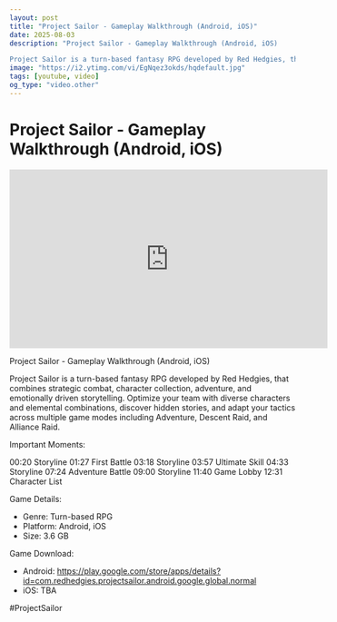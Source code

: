 ```yaml
---
layout: post
title: "Project Sailor - Gameplay Walkthrough (Android, iOS)"
date: 2025-08-03
description: "Project Sailor - Gameplay Walkthrough (Android, iOS)

Project Sailor is a turn-based fantasy RPG developed by Red Hedgies, that combines strategic comba..."
image: "https://i2.ytimg.com/vi/EgNqez3okds/hqdefault.jpg"
tags: [youtube, video]
og_type: "video.other"
---
```


<script type="application/ld+json">
{
  "@context": "http://schema.org",
  "@type": "VideoObject",
  "name": "Project Sailor - Gameplay Walkthrough (Android, iOS)",
  "description": "Project Sailor - Gameplay Walkthrough (Android, iOS)\n\nProject Sailor is a turn-based fantasy RPG developed by Red Hedgies, that combines strategic combat, character collection, adventure, and emotionally driven storytelling. Optimize your team with diverse characters and elemental combinations, discover hidden stories, and adapt your tactics across multiple game modes including Adventure, Descent Raid, and Alliance Raid.\n\nImportant Moments:\n\n00:20 Storyline\n01:27 First Battle\n03:18 Storyline\n03:57 Ultimate Skill\n04:33 Storyline\n07:24 Adventure Battle\n09:00 Storyline\n11:40 Game Lobby\n12:31 Character List\n\nGame Details:\n\n- Genre: Turn-based RPG\n- Platform: Android, iOS\n- Size: 3.6 GB\n\nGame Download:\n\n- Android: https://play.google.com/store/apps/details?id=com.redhedgies.projectsailor.android.google.global.normal\n- iOS: TBA\n\n#ProjectSailor",
  "thumbnailUrl": "https://i2.ytimg.com/vi/EgNqez3okds/hqdefault.jpg",
  "uploadDate": "2025-08-03T21:00:11",
  "embedUrl": "https://www.youtube.com/embed/EgNqez3okds",
  "publisher": {
    "@type": "Person",
    "name": "Celo Zaga"
  },
  "mainEntityOfPage": {
    "@type": "WebPage",
    "@id": "https://celozaga.github.io/2025/08/03/project-sailor---gameplay-walkthrough-(android,-ios)-EgNqez3okds.html"
  },
  "duration": "PT0M0S"
}
</script>

<script type="application/ld+json">
{
  "@context": "http://schema.org",
  "@type": "BlogPosting",
  "headline": "Project Sailor - Gameplay Walkthrough (Android, iOS)",
  "image": "https://i2.ytimg.com/vi/EgNqez3okds/hqdefault.jpg",
  "publisher": {
    "@type": "Person",
    "name": "Celo Zaga"
  },
  "url": "https://celozaga.github.io/2025/08/03/project-sailor---gameplay-walkthrough-(android,-ios)-EgNqez3okds.html",
  "datePublished": "2025-08-03T21:00:11",
  "dateCreated": "2025-08-03T21:00:11",
  "dateModified": "2025-08-03T21:00:11",
  "description": "Project Sailor - Gameplay Walkthrough (Android, iOS)\n\nProject Sailor is a turn-based fantasy RPG developed by Red Hedgies, that combines strategic comba...",
  "author": {
    "@type": "Person",
    "name": "Celo Zaga"
  },
  "mainEntityOfPage": {
    "@type": "WebPage",
    "@id": "https://celozaga.github.io/2025/08/03/project-sailor---gameplay-walkthrough-(android,-ios)-EgNqez3okds.html"
  }
}
</script>

<h1 class="youtube-post-title">Project Sailor - Gameplay Walkthrough (Android, iOS)</h1>

<iframe width="560" height="315" src="https://www.youtube.com/embed/EgNqez3okds" class="youtube-post-embed" frameborder="0" allowfullscreen></iframe>

<p class="youtube-post-description">Project Sailor - Gameplay Walkthrough (Android, iOS)

Project Sailor is a turn-based fantasy RPG developed by Red Hedgies, that combines strategic combat, character collection, adventure, and emotionally driven storytelling. Optimize your team with diverse characters and elemental combinations, discover hidden stories, and adapt your tactics across multiple game modes including Adventure, Descent Raid, and Alliance Raid.

Important Moments:

00:20 Storyline
01:27 First Battle
03:18 Storyline
03:57 Ultimate Skill
04:33 Storyline
07:24 Adventure Battle
09:00 Storyline
11:40 Game Lobby
12:31 Character List

Game Details:

- Genre: Turn-based RPG
- Platform: Android, iOS
- Size: 3.6 GB

Game Download:

- Android: https://play.google.com/store/apps/details?id=com.redhedgies.projectsailor.android.google.global.normal
- iOS: TBA

#ProjectSailor</p>
